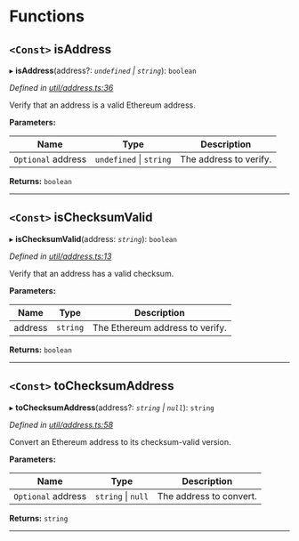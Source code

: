 

# Functions

<a id="isaddress"></a>

## `<Const>` isAddress

▸ **isAddress**(address?: *`undefined` \| `string`*): `boolean`

*Defined in [util/address.ts:36](https://github.com/paritytech/js-libs/blob/fed24c5/packages/abi/src/util/address.ts#L36)*

Verify that an address is a valid Ethereum address.

**Parameters:**

| Name | Type | Description |
| ------ | ------ | ------ |
| `Optional` address | `undefined` \| `string` |  The address to verify. |

**Returns:** `boolean`

___
<a id="ischecksumvalid"></a>

## `<Const>` isChecksumValid

▸ **isChecksumValid**(address: *`string`*): `boolean`

*Defined in [util/address.ts:13](https://github.com/paritytech/js-libs/blob/fed24c5/packages/abi/src/util/address.ts#L13)*

Verify that an address has a valid checksum.

**Parameters:**

| Name | Type | Description |
| ------ | ------ | ------ |
| address | `string` |  The Ethereum address to verify. |

**Returns:** `boolean`

___
<a id="tochecksumaddress"></a>

## `<Const>` toChecksumAddress

▸ **toChecksumAddress**(address?: *`string` \| `null`*): `string`

*Defined in [util/address.ts:58](https://github.com/paritytech/js-libs/blob/fed24c5/packages/abi/src/util/address.ts#L58)*

Convert an Ethereum address to its checksum-valid version.

**Parameters:**

| Name | Type | Description |
| ------ | ------ | ------ |
| `Optional` address | `string` \| `null` |  The address to convert. |

**Returns:** `string`

___

